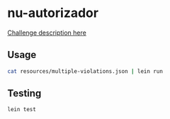 # nu-autorizador

[Challenge description here](CHALLENGE.md)

## Usage

```sh
cat resources/multiple-violations.json | lein run
```

## Testing

```sh
lein test
```
